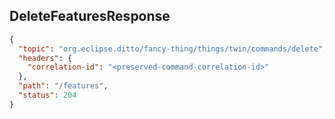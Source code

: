## DeleteFeaturesResponse

```json
{
  "topic": "org.eclipse.ditto/fancy-thing/things/twin/commands/delete",
  "headers": {
    "correlation-id": "<preserved-command-correlation-id>"
  },
  "path": "/features",
  "status": 204
}
```
